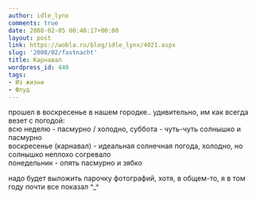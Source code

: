 ```yaml
---
author: idle_lynx
comments: true
date: 2008-02-05 00:40:17+00:00
layout: post
link: https://wobla.ru/blog/idle_lynx/4021.aspx
slug: '2008/02/fastnacht'
title: Карнавал
wordpress_id: 440
tags:
- Из жизни
- Флуд
---
```


прошел в воскресенье в нашем городке.. удивительно, им как всегда везет с погодой:  
всю неделю - пасмурно / холодно, суббота - чуть-чуть солнышко и пасмурно  
воскресенье (карнавал) - идеальная солнечная погода, холодно, но солнышко неплохо согревало  
понедельник - опять пасмурно и зябко

надо будет выложить парочку фотографий, хотя, в общем-то, я в том году почти все показал ^_^
